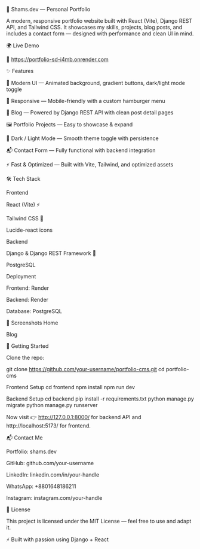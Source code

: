 📌 Shams.dev — Personal Portfolio


A modern, responsive portfolio website built with React (Vite), Django REST API, and Tailwind CSS.
It showcases my skills, projects, blog posts, and includes a contact form — designed with performance and clean UI in mind.

🌍 Live Demo

🔗 https://portfolio-sd-i4mb.onrender.com



✨ Features

🎨 Modern UI — Animated background, gradient buttons, dark/light mode toggle

📱 Responsive — Mobile-friendly with a custom hamburger menu

📝 Blog — Powered by Django REST API with clean post detail pages

🖼 Portfolio Projects — Easy to showcase & expand

🌙 Dark / Light Mode — Smooth theme toggle with persistence

📬 Contact Form — Fully functional with backend integration

⚡ Fast & Optimized — Built with Vite, Tailwind, and optimized assets



🛠 Tech Stack


Frontend

React (Vite) ⚡

Tailwind CSS 🎨

Lucide-react icons


Backend

Django & Django REST Framework 🐍

PostgreSQL


Deployment

Frontend: Render

Backend: Render


Database: PostgreSQL


📸 Screenshots
Home

Blog



🚀 Getting Started


Clone the repo:

git clone https://github.com/your-username/portfolio-cms.git
cd portfolio-cms


Frontend Setup
cd frontend
npm install
npm run dev


Backend Setup
cd backend
pip install -r requirements.txt
python manage.py migrate
python manage.py runserver


Now visit 👉 http://127.0.0.1:8000/ for backend API and http://localhost:5173/ for frontend.



📬 Contact Me


Portfolio: shams.dev

GitHub: github.com/your-username

LinkedIn: linkedin.com/in/your-handle

WhatsApp: +8801648186211

Instagram: instagram.com/your-handle



📄 License

This project is licensed under the MIT License — feel free to use and adapt it.



⚡ Built with passion using Django + React
